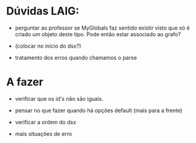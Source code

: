 # Dúvidas LAIG: #


* perguntar ao professor se MyGlobals faz sentido existir visto que só é criado um objeto deste tipo. Pode então estar associado ao grafo?

* <?xml version="1.0" encoding="UTF-16" standalone="yes"?> (colocar no inicio do dsx?)

* tratamento dos erros quando chamamos o parse

# A fazer #

* verificar que os id's não são iguais.

* pensar no que fazer quando há opções default (mais para a frente)

* verificar a ordem do dsx

* mais situações de erro
